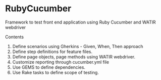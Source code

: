 # RubyCucumber
Framework to test front end application using Ruby Cucumber and WATIR webdriver

Contents
1. Define scenarios using Gherkins - Given, When, Then approach
2. Define step definitions for feature files.
3. Define page objects, page methods using WATIR webdriver.
4. Customize reporting through cucumber.yml file
5. Use GEMS to define dependencies.
6. Use Rake tasks to define scope of testing.
